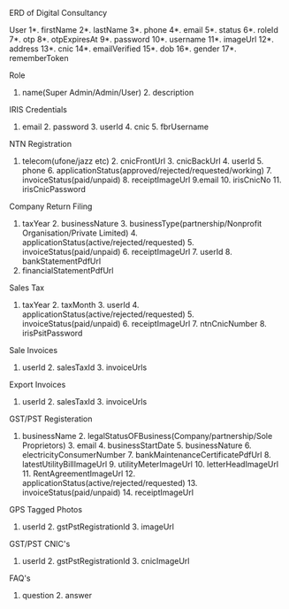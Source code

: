 ERD of Digital Consultancy

User
1*. firstName     2*. lastName     3*. phone     4*. email     5*. status     6*. roleId     7*. otp     8*. otpExpiresAt     9*. password     10*. username     11*. imageUrl     12*. address     13*. cnic     14*. emailVerified     15*. dob     16*. gender     17*. rememberToken

Role
1. name(Super Admin/Admin/User)     2. description

IRIS Credentials
1. email     2. password     3. userId     4. cnic     5. fbrUsername

NTN Registration
1. telecom(ufone/jazz etc)     2. cnicFrontUrl     3. cnicBackUrl     4. userId     5. phone     6. applicationStatus(approved/rejected/requested/working)     7. invoiceStatus(paid/unpaid)     8. receiptImageUrl    9.email     10. irisCnicNo     11. irisCnicPassword


Company Return Filing
1. taxYear     2. businessNature     3. businessType(partnership/Nonprofit Organisation/Private Limited)     4. applicationStatus(active/rejected/requested)     5. invoiceStatus(paid/unpaid)     6. receiptImageUrl     7. userId     8. bankStatementPdfUrl     
9. financialStatementPdfUrl
     


Sales Tax
1. taxYear     2. taxMonth     3. userId     4. applicationStatus(active/rejected/requested)     5. invoiceStatus(paid/unpaid)     6. receiptImageUrl     7. ntnCnicNumber     8. irisPsitPassword

Sale Invoices
1. userId     2. salesTaxId     3. invoiceUrls

Export Invoices
1. userId     2. salesTaxId     3. invoiceUrls


GST/PST Registeration
1. businessName     2. legalStatusOFBusiness(Company/partnership/Sole Proprietors)     3. email     4. businessStartDate     5. businessNature     6. electricityConsumerNumber     7. bankMaintenanceCertificatePdfUrl     8. latestUtilityBillImageUrl     9. utilityMeterImageUrl     10. letterHeadImageUrl     11. RentAgreementImageUrl     12. applicationStatus(active/rejected/requested)     13. invoiceStatus(paid/unpaid)     14. receiptImageUrl

GPS Tagged Photos
1. userId     2. gstPstRegistrationId     3. imageUrl

GST/PST CNIC's
1. userId     2. gstPstRegistrationId     3. cnicImageUrl


FAQ's
1. question     2. answer